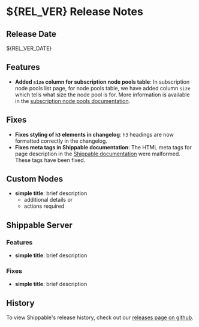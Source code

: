 # ${REL_VER} Release Notes

## Release Date

${REL_VER_DATE}

## Features

- **Added `size` column for subscription node pools table**: In subscription node pools list page, for node pools table, we have added column `size` which tells what size the node pool is for. More information is available in the [subscription node pools documentation](http://docs.shippable.com/platform/management/subscription/node-pools/).

## Fixes

- **Fixes styling of `h3` elements in changelog**: `h3` headings are now formatted correctly in the changelog.
- **Fixes meta tags in Shippable documentation**: The HTML meta tags for page description in the [Shippable documentation](http://docs.shippable.com/) were malformed. These tags have been fixed.

## Custom Nodes

- **simple title**: brief description
  - additional details or
  - actions required

## Shippable Server

### Features

- **simple title**: brief description

### Fixes

- **simple title**: brief description

## History

To view Shippable's release history, check out our [releases page on github](https://github.com/Shippable/admiral/releases).
